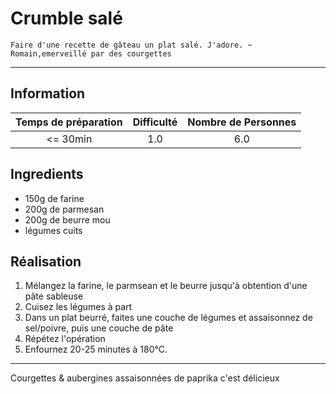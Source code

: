# Crumble salé

`Faire d'une recette de gâteau un plat salé. J'adore. ~ Romain,emerveillé par des courgettes`

---

## Information

| Temps de préparation  | Difficulté    | Nombre de Personnes |
|:---------------------:|:-------------:|:-------------------:|
| <= 30min            | 1.0  | 6.0        |

## Ingredients

- 150g de farine
- 200g de parmesan
- 200g de beurre mou
- légumes cuits


## Réalisation

1. Mélangez la farine, le parmsean et le beurre jusqu'à obtention d'une pâte sableuse
1. Cuisez les légumes à part
1. Dans un plat beurré, faites une couche de légumes et assaisonnez de sel/poivre, puis une couche de pâte
1. Répétez l'opération
1. Enfournez 20-25 minutes à 180°C.


---

Courgettes & aubergines assaisonnées de paprika c'est délicieux
